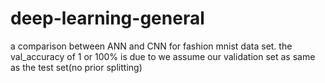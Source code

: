 # deep-learning-general

a comparison between ANN and CNN for fashion mnist data set.
the val_accuracy of 1 or 100% is due to we assume our validation set as same as the test set(no prior splitting)
